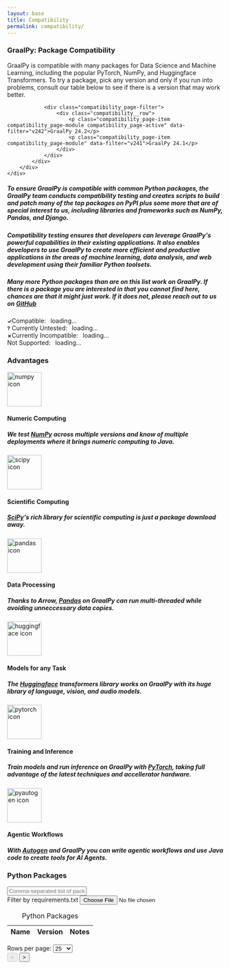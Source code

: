 ```yaml
---
layout: base
title: Compatibility
permalink: compatibility/
---
```


<style>
img.pylogo {
  width: 80px;
  height: 80px;
}

.langbenefits__icon_pylogo {
  width: 80px;
}

.dataTable-version {
  min-width: 120px;
}

.highlight-package::before
{
  float: right;
  border-radius: 50%;
  margin-top: 0.5ex;
  width: 15px;
  height: 15px;
  display: inline-block;
  margin-right: 5px;
}

.legend-item-1::before
{
  font-size: 12px;
  font-weight: bold;
  text-align: center;
  content: "✓";
}

.legend-item-2::before
{
  font-size: 12px;
  font-weight: bold;
  text-align: center;
  content: "?";
}

.legend-item-3::before
{
  font-size: 12px;
  font-weight: bold;
  text-align: center;
  content: "✗";
}

#compatibility-stats-compatible,
#compatibility-stats-untested,
#compatibility-stats-incompatible,
#compatibility-stats-not-supported {
  padding-left: 0.5em;
}
</style>


<script src="{{ '/assets/js/check_compatibility_helpers.js' | relative_url }}"></script>
<script>
    DB.ANY_VERSION = "any";
    DB.INSTALLS_BUT_FAILS_TESTS = "The package installs, but the test suite was not set up for GraalPy.";
    DB.FAILS_TO_INSTALL = "The package fails to build or install.";
    DB.UNSUPPORTED = "The package is unsupported.";
    DB.PERCENT_PASSING = (pct) => `${pct}% of the tests are passing on GraalPy.`;
    const PATCH_AVAILABLE = "GraalPy will automatically apply a patch when installing this package to improve compatibility.";
    const LOWER_PRIORITY = "This version works, but there is no reason to prefer it over more recent versions.";
    const BUILD_SCRIPT_AVAILABLE = (url) => `If you have trouble building this package, there is a <a href='${url}' target='_blank'>script</a>.`

    const default_version = 'v242';
    const show_percentages = true;
    const dbs = {};
    var module_query = '';
    const load_db = function (graalpyVersion) {
        var graalvmVersion = graalpyVersion.replace(/^v/, "").replace(/^(\d\d)/, "$1.");
        var wheelbuilder_scripts = new Promise(function (resolve, reject) {
            const xhr = new XMLHttpRequest();
            const url = `https://api.github.com/repos/oracle/graalpython/contents/scripts/wheelbuilder/linux?ref=release/graal-vm/${graalvmVersion}`;
            xhr.open('GET', url);
            xhr.overrideMimeType('text/plain');
            xhr.onload = function () {
                if (this.status === 200) {
                    const contents = JSON.parse(this.responseText);
                    const packages = [];
                    for (const item of contents) {
                        const parts = item.name.split('.');
                        const package_name = parts[0];
                        const version = parts.slice(1, -1).join('.') || DB.ANY_VERSION;
                        packages.push(`${package_name},${version},0,${BUILD_SCRIPT_AVAILABLE(item.html_url)}`);
                    }
                    resolve(packages.join("\n"));
                } else {
                    reject(this.statusText);
                }
            };
            xhr.onerror = function () {
                reject(url);
            };
            xhr.send();
        });
        var patch_metadata = new Promise(function (resolve, reject) {
            const xhr = new XMLHttpRequest();
            const url = `https://raw.githubusercontent.com/oracle/graalpython/refs/heads/release/graal-vm/${graalvmVersion}/graalpython/lib-graalpython/patches/metadata.toml`;
            xhr.open('GET', url);
            xhr.overrideMimeType('text/plain');
            xhr.onload = function () {
                if (this.status === 200) {
                    const patches = [];
                    const lines = this.responseText.split('\n');
                    var currentPatch = null;
                    for (let i = 0; i < lines.length; i++) {
                        const line = lines[i].trim();
                        if (line.startsWith('[[')) {
                            if (currentPatch != null) {
                                patches.push(
                                    [currentPatch.name,
                                     currentPatch.version,
                                     0,
                                     currentPatch.comment || PATCH_AVAILABLE].join(",")
                                )
                            }
                            let pkgName = line.substring(2, line.indexOf(".")).trim();
                            currentPatch = {name: pkgName, version: DB.ANY_VERSION};
                        } else if (line.startsWith('note =')) {
                            currentPatch.comment = line.substring('note ='.length).trim();
                        } else if (line.startsWith('version =')) {
                            currentPatch.version = line.substring('version ='.length).trim().replace(/'|"/g, '').replace(/^== ?/, "").replace(/, ?/g, " and ");
                        } else if (line.startsWith('install-priority =')) {
                            if (parseInt(line.substring('install-priority ='.length).trim(), 10) <= 0) {
                                if (currentPatch.comment) {
                                    if (!currentPatch.comment.endsWith(".")) {
                                        currentPatch.comment += ".";
                                    }
                                    currentPatch.comment += " " + LOWER_PRIORITY;
                                } else {
                                    currentPatch.comment = LOWER_PRIORITY;
                                }
                            }
                        }
                    }
                    if (currentPatch != null) {
                        patches.push(
                            [currentPatch.name,
                             currentPatch.version,
                             0,
                             currentPatch.comment || PATCH_AVAILABLE].join(",")
                        )
                    }
                    resolve(patches.join("\n"));
                } else {
                    reject(this.statusText);
                }
            };
            xhr.onerror = function () {
                reject(url);
            };
            xhr.send();
        });
        var module_testing_csv = new Promise(function (resolve, reject) {
            const xhr = new XMLHttpRequest();
            const url = `/python/module_results/python-module-testing-${graalpyVersion}.csv`;
            xhr.open('GET', url);
            xhr.overrideMimeType('text/plain');
            xhr.onload = function () {
                if (this.status === 200) {
                    resolve(this.responseText);
                } else {
                    reject(this.statusText);
                }
            };
            xhr.onerror = function () {
                reject(url);
            };
            xhr.send();
        });
        var wheels_csv = new Promise(function (resolve, reject) {
            const xhr = new XMLHttpRequest();
            const url = `/python/wheels/${graalpyVersion}.csv`;
            xhr.open('GET', url);
            xhr.overrideMimeType('text/plain');
            xhr.onload = function () {
                if (this.status === 200) {
                    resolve(this.responseText);
                } else {
                    reject(this.statusText);
                }
            };
            xhr.onerror = function () {
                reject(url);
            };
            xhr.send();
        });
        return new Promise(function (resolve, reject) {
            Promise.allSettled([module_testing_csv, patch_metadata, wheelbuilder_scripts, wheels_csv]).then(function (results) {
                resolve(results.map(function (result) {
                    if (result.status === 'fulfilled') {
                        return result.value;
                    } else {
                        return null;
                    }
                }).filter((entry) => !!entry).join("\n"));
            }).catch(function (err) {
                reject(err);
            });
        });
    };
    let pageNumber = 0;
    let database;
    const getRowsPerPage = function () {
        return parseInt($('#rowsPerPage').val());
    }
    const updatePagination = function (reset) {
        if (reset) {
            pageNumber = 0;
        }
        $('#pagination-previous').attr('disabled', pageNumber == 0);
        const rowsPerPage = getRowsPerPage();
        const count = $('#dataTable tbody tr:not(.dataTable-filtered-out)').length;
        let pageText;
        if (count < rowsPerPage) {
            pageText = `1-${count}`;
            pageNumber = 0;
        } else {
            const start = pageNumber * rowsPerPage;
            const end = start + rowsPerPage;
            $('#pagination-next').attr('disabled', end >= count);
            pageText = `${start}-${Math.min(end, count)}`
            if (!reset) {
                let numberOfRowsToSkip = start
                let numberOfVisibleRows = 0;
                const rows = $('#dataTable tbody tr');
                rows.each(function () {
                    if (!$(this).hasClass('dataTable-filtered-out')) {
                        if (numberOfRowsToSkip > 0) {
                            $(this).hide();
                            numberOfRowsToSkip--;
                        } else {
                            if (numberOfVisibleRows < rowsPerPage) {
                                $(this).show();
                                numberOfVisibleRows++;
                            } else {
                                $(this).hide();
                            }
                        }
                    }
                });
            }
        }
        $('#pagination-label').text(`${pageText} of ${count}`)
    }
    const toStatisticsText = function (part, total) {
        return `${part} (${Math.round(part / total * 100 * 100) / 100}%)`
    }
    const updateStatistics = function (count, countCompatible, countUntested, countIncompatible, countNotSupported) {
        var offset = 0;
        var svg = `<svg xmlns="http://www.w3.org/2000/svg" width="160" height="160">
          <g transform="rotate(-90)" transform-origin="80 80">`;
        const drawOne = function(name, size, color) {
          svg += `<circle r="64" cx="80" cy="80"
            fill="none" pathLength="${count}"
            stroke="${color}" stroke-width="32"
            stroke-dasharray="0 ${offset} ${size} ${count - offset - size}">
              <title>${name}: ${toStatisticsText(size, count)}</title>
            </circle>
          `;
          offset += size;
        }
        drawOne('Compatible', countCompatible, '#13A97C');
        drawOne('Untested', countUntested, '#76D1FF');
        drawOne('Incompatible', countIncompatible, '#C84D4D');
        drawOne('Unsupported', countNotSupported, '#D7D7D7');
        svg += `</g></svg>`;
        var chart = document.getElementById('pie-chart');
        chart.innerHTML = svg;

        $('#compatibility-stats-compatible').text(toStatisticsText(countCompatible, count));
        $('#compatibility-stats-untested').text(toStatisticsText(countUntested, count));
        $('#compatibility-stats-incompatible').text(toStatisticsText(countIncompatible, count));
        $('#compatibility-stats-not-supported').text(toStatisticsText(countNotSupported, count));
    }
    const updatePageData = function () {
        const params = new URLSearchParams(window.location.search);
        const graalpyModuleValue = params.get('version') || default_version;
        load_db(graalpyModuleValue).then(function (db_contents) {
            database = new DB("python", db_contents);
            const rowsPerPage = getRowsPerPage();
            let count = 0;
            let countCompatible = 0;
            let countUntested = 0;
            let countIncompatible = 0;
            let countNotSupported = 0;
            $('#dataTable tbody').empty();
            for (let package in database.db) {
                const versions = database.db[package];
                const version_keys = Object.keys(versions).sort((a, b) => {
                    const versionA = a.replace(/[~><=! ]/g, '');
                    const versionB = b.replace(/[~><=! ]/g, '');
                    if (versionA < versionB) return -1;
                    if (versionA > versionB) return 1;
                    return 0;
                });
                versions_loop: for (const version of version_keys) {
                    if (version.startsWith('~')) {
                        continue;
                    }
                    const info = versions[version];
                    switch (info.test_status) {
                        case 0:
                            countCompatible++;
                            break;
                        case 1:
                            countUntested++;
                            break;
                        case 2:
                            countIncompatible++;
                            break;
                        case 3:
                            countNotSupported++;
                            break;
                        default:
                            continue versions_loop;
                    }
                    const styling = count++ < rowsPerPage ? '' : ' style="display: none;"';
                    const highlight = '<span class="highlight-package legend-item-1"></span>'.repeat(Math.ceil(info.highlight));
                    $('#dataTable tbody').append(`
                            <tr${styling}>
                                <td class="dataTable-name"><a href="https://pypi.org/project/${info.name}" target="_blank">${info.name}<a/></td>
                                <td class="dataTable-version">${info.version}${highlight}</td>
                                <td>${info.notes}</td>
                            </tr>`);
                }
            }
            $('#compatibility_page__search-field').trigger("input");
            updateStatistics(count, countCompatible, countUntested, countIncompatible, countNotSupported);
            updatePagination(true);
        });
    }
    $(document).ready(function () {
        updatePageData();
        $('#compatibility_page__search-field').on('input', function () {
            const searchTerms = this.value.split(',');
            let numberOfVisibleRows = 0;
            const rowsPerPage = getRowsPerPage();
            const rows = $('#dataTable tbody tr');
            rows.each(function () {
                if (searchTerms.some(term => (searchTerms.length <= 1 || term !== '') && $(this).find('.dataTable-name').first().text().includes(term))) {
                    $(this).removeClass('dataTable-filtered-out');
                    if (numberOfVisibleRows < rowsPerPage) {
                        $(this).show();
                        numberOfVisibleRows++;
                    } else {
                        $(this).hide();
                    }
                } else {
                    $(this).addClass('dataTable-filtered-out');
                    $(this).hide();
                }
            });
            updatePagination(true);
        });
        $('#add-requirements-btn').on('change', function (e) {
            e.stopPropagation();
            e.preventDefault();
            const file = this.files[0];
            const fileReader = new FileReader();
            fileReader.onloadend = function (e) {
                const contents = e.target.result;
                const searchTerms = [];
                for (const line of contents.split('\n')) {
                    const trimmedLine = line.trim();
                    const pythonPackageName = trimmedLine.match(/^[a-zA-Z0-9]+/);
                    if (pythonPackageName !== null) {
                        searchTerms.push(pythonPackageName);
                    }
                }
                const searchField = $('#compatibility_page__search-field');
                searchField.val(searchTerms.join(','));
                searchField.trigger('input').change();
            }
            fileReader.readAsText(file);
        });
        $('#rowsPerPage').on('input', function () {
            const rowsPerPage = parseInt(this.value);
            let numberOfVisibleRows = 0;
            const rows = $('#dataTable tbody tr');
            rows.each(function () {
                if (numberOfVisibleRows < rowsPerPage && !$(this).hasClass('dataTable-filtered-out')) {
                    $(this).show();
                    numberOfVisibleRows++;
                } else {
                    $(this).hide();
                }
            });
            updatePagination(true);
        });
        $('#pagination-previous').on('click', function () {
            pageNumber--;
            updatePagination(false);
        });
        $('#pagination-next').on('click', function () {
            pageNumber++;
            updatePagination(false);
        });
        /* top-level version switcher */
        $(".compatibility_page-item").click(function () {
            $(this).addClass("compatibility_page-active").siblings().removeClass("compatibility_page-active");
            const graalpyModuleValue = $(".compatibility_page-item.compatibility_page-module.compatibility_page-active").attr("data-filter");
            let search = window.location.search;
            if (search) {
                search = search.replace(/version=[^&]+&?/, "");
                if (search != "?" && !search.endsWith("&")) {
                    search += "&";
                }
            } else {
                search = "?";
            }
            search += `version=${graalpyModuleValue}`;
            window.history.pushState("", window.location.title, search);
            updatePageData();
        });
        function setFilters() {
            const params = new URLSearchParams(window.location.search);
            const graalpyModuleValue = params.get('version') || default_version;
            const moduleFilterElement = $(`.compatibility_page-module[data-filter=${graalpyModuleValue}]`);
            moduleFilterElement.addClass("compatibility_page-active").siblings().removeClass("compatibility_page-active");
            const packages = params.get('packages') || "";
            $('#compatibility_page__search-field').val(packages);
        }
        setFilters();
    });
</script>

<section class="content-section compatibility-homescreen versions">
    <div class="wrapper">
        <div>
            <div class="container">
                <h3 class="truffle__subtitle">GraalPy: Package Compatibility</h3>
                <p class="truffle__subtitle">GraalPy is compatible with many packages for Data Science and Machine Learning, including the popular PyTorch, NumPy, and Huggingface Transformers.
                To try a package, pick any version and only if you run into problems, consult our table below to see if there is a version that may work better.</p>

                <div class="compatibility_page-filter">
                    <div class="compatibility__row">
                        <p class="compatibility_page-item compatibility_page-module compatibility_page-active" data-filter="v242">GraalPy 24.2</p>
                        <p class="compatibility_page-item compatibility_page-module" data-filter="v241">GraalPy 24.1</p>
                    </div>
                </div>
            </div>
        </div>
    </div>
</section>
<!-- <section class="content-section download-homescreen">
  <div class="wrapper">
    <div>
      <div class="container">
        <h3 class="truffle__subtitle">Download GraalPy from Maven Central</h3>
        <div>
          <h5 class="download-text">
            Have a Java application?
          </h5>
          <h5 class="download-text">
You can extend it with Python code or leverage packages from the Python ecosystem. GraalPy is available on <a href="https://central.sonatype.com/artifact/org.graalvm.polyglot/python" target="_blank">Maven Central</a> and can be added as a dependency to your Maven or Gradle project as — see <a href="#" target="_blank">setup instructions</a>.
          </h5>
        </div>
      </div>
    </div>
  </div>
</section> -->
<section class="content-section">
    <div class="wrapper">
        <div class="compatibility">
            <div class="container">
                <h5 class="compatibility-text first-comp-text">To ensure GraalPy is compatible with common Python packages,
                    the GraalPy team conducts compatibility testing and creates scripts to build and patch many
                    of the top packages on PyPI plus some more that are of special interest to us, including
                  	libraries and frameworks such as NumPy, Pandas, and Django.</h5>
                <h5 class="compatibility-text">Compatibility testing ensures that
                    developers can leverage GraalPy's powerful capabilities in their existing applications.
                    It also enables developers to use GraalPy to create more efficient and productive applications in the areas of
                    machine learning, data analysis, and web development using their familiar Python
                    toolsets.</h5>
                <h5 class="compatibility-text">Many more Python packages than are on this list work on GraalPy.
                    If there is a package you are interested in that you cannot find here, chances are that it
                    might just work. If it does not, please reach out to us on <a href="https://github.com/oracle/graalpython/issues" target="_blank">GitHub</a></h5>
            </div>
        </div>
    </div>
</section>

<section class="boxes">
    <div class="wrapper">
        <div class="compatibility">
            <div class="container compatibility_page-box v231 all">
                <div class="compatibility__mid">
                    <div class="container">
                        <div class="compatibility__chart">
                            <div class="compatibility__chart-row">
                                <div class="chart" id="pie-chart">
                                </div>
                                <div class="legend">
                                    <div>
                                        <div class="legend-item legend-item-1"
                                            title="More than 90% of the package's tests run successfully on GraalPy">Compatible: <span id="compatibility-stats-compatible">loading...</span><sup class="info-tooltip"></sup></div>
                                        <div class="legend-item legend-item-2"
                                            title="The package either does not install on GraalPy or is not currently tested">
                                            Currently Untested: <span id="compatibility-stats-untested">loading...</span><sup class="info-tooltip"></sup></div>
                                    </div>
                                    <div>
                                        <div class="legend-item legend-item-3"
                                            title="Fewer than 90% of the package's tests run successfully on GraalPy">Currently
                                            Incompatible: <span id="compatibility-stats-incompatible">loading...</span><sup class="info-tooltip"></sup></div>
                                        <div class="legend-item legend-item-4"
                                            title="We have no plans to test the package">Not
                                            Supported: <span id="compatibility-stats-not-supported">loading...</span><sup class="info-tooltip"></sup></div>
                                    </div>
                                </div>
                            </div>
                        </div>
                    </div>
                </div>
            </div>
        </div>
    </div>
</section>
<!-- Benefits -->
<section class="content-section">
  <div class="wrapper">
    <div class="langbenefits">
      <div class="container">
        <h3 class="langpage__title-02">Advantages</h3>
        <div class="langbenefits__row">
          <div class="langbenefits__card">
            <div class="langbenefits__icon langbenefits__icon_pylogo">
              <img class="pylogo" src='{{ "/assets/img/python/numpy.svg" | relative_url }}' alt="numpy icon">
            </div>
            <div class="langbenefits__title">
              <h4>Numeric Computing</h4>
            </div>
            <div class="langpage__benefits-text">
              <h5>We test <a href="?packages=numpy#compattable-container">NumPy</a> across multiple versions and know of multiple deployments where it brings numeric computing to Java.</h5>
            </div>
          </div>
          <div class="langbenefits__card">
            <div class="langbenefits__icon langbenefits__icon_pylogo">
              <img class="pylogo" src='{{ "/assets/img/python/scipy.svg" | relative_url }}' alt="scipy icon">
            </div>
            <div class="langbenefits__title">
              <h4>Scientific Computing</h4>
            </div>
            <div class="langpage__benefits-text">
              <h5><a href="?packages=scipy#compattable-container">SciPy</a>'s rich library for scientific computing is just a package download away.</h5>
            </div>
          </div>
          <div class="langbenefits__card">
            <div class="langbenefits__icon langbenefits__icon_pylogo">
              <img class="pylogo" src='{{ "/assets/img/python/pandas.svg" | relative_url }}' alt="pandas icon">
            </div>
            <div class="langbenefits__title">
              <h4>Data Processing</h4>
            </div>
            <div class="langpage__benefits-text">
              <h5>Thanks to Arrow, <a href="?packages=pandas,arrow#compattable-container">Pandas</a> on GraalPy can run multi-threaded while avoiding unneccessary data copies.</h5>
            </div>
          </div>
        </div>
        <div class="langbenefits__row">
          <div class="langbenefits__card">
            <div class="langbenefits__icon langbenefits__icon_pylogo">
              <img class="pylogo" src='{{ "/assets/img/python/huggingface.svg" | relative_url }}' alt="huggingface icon">
            </div>
            <div class="langbenefits__title">
              <h4>Models for any Task</h4>
            </div>
            <div class="langpage__benefits-text">
              <h5>The <a href="?packages=huggingface,transformers#compattable-container">Huggingface</a> transformers library works on GraalPy with its huge library of language, vision, and audio models.</h5>
            </div>
          </div>
          <div class="langbenefits__card">
            <div class="langbenefits__icon langbenefits__icon_pylogo">
              <img class="pylogo" src='{{ "/assets/img/python/pytorch.svg" | relative_url }}' alt="pytorch icon">
            </div>
            <div class="langbenefits__title">
              <h4>Training and Inference</h4>
            </div>
            <div class="langpage__benefits-text">
              <h5>Train models and run inference on GraalPy with <a href="?packages=torch#compattable-container">PyTorch</a>, taking full advantage of the latest techniques and accellerator hardware.</h5>
            </div>
          </div>
          <div class="langbenefits__card">
            <div class="langbenefits__icon langbenefits__icon_pylogo">
              <img class="pylogo" src='{{ "/assets/img/python/autogen.svg" | relative_url }}' alt="pyautogen icon">
            </div>
            <div class="langbenefits__title">
              <h4>Agentic Workflows</h4>
            </div>
            <div class="langpage__benefits-text">
              <h5>With <a href="?packages=autogen#compattable-container">Autogen</a> and GraalPy you can write agentic workflows and use Java code to create tools for AI Agents.</h5>
            </div>
          </div>
        </div>
      </div>
    </div>
  </div>
</section>

<section class="content-section module-table">
    <div class="wrapper">
        <div class="compatibility">
            <div class="container">
                <h3 id="compattable-container" class="langpage__title-02">Python Packages</h3>
                <div class="package__row">
                    <div class="package__search">
                        <input type="text" id="compatibility_page__search-field" placeholder="Comma-separated list of packages">
                    </div>
                    <div class="package__btn">
                        <div class='input-file gp-requirement'>
                            <label for="add-requirements-btn" class="btn-comp-link">
                                Filter by requirements.txt
                            </label>
                            <input type="file" id="add-requirements-btn" accept=".txt">
                        </div>
                    </div>
                </div>
                <div class="compattable-container">
                    <table class="compattable" id="dataTable">
                        <caption class="visually-hidden">Python Packages</caption>
                        <thead>
                            <tr class="add-radius">
                                <th scope="col" title="Name">Name</th>
                                <th scope="col" title="Version">Version</th>
                                <th scope="col" title="Notes">Notes</th>
                            </tr>
                        </thead>
                        <tbody></tbody>
                    </table>
                </div>
                <div class="tablebot">
                    <div class="tablebot__elements">
                        <label for="rowsPerPage">Rows per page:</label>
                        <select id="rowsPerPage">
                            <option value="25" selected>25</option>
                            <option value="50">50</option>
                            <option value="100">100</option>
                        </select>
                        <div class="pagination-group">
                            <div class="pagination-lab" id="pagination-label"></div>
                            <button class="pagination-dis" id="pagination-previous" disabled>&#60;</button>
                            <button class="pagination-act" id="pagination-next">&#62;</button>
                        </div>
                    </div>
                </div>
            </div>
        </div>
    </div>
</section>
